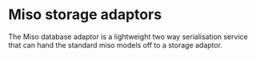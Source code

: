 # Miso storage adaptors

The Miso database adaptor is a lightweight two way serialisation service that can hand the standard miso models off to a storage adaptor.